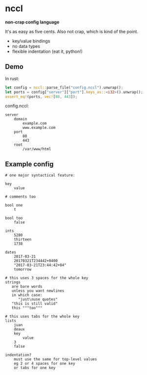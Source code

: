 # nccl

**non-crap config language**

It's as easy as five cents. Also not crap, which is kind of the point.

* key/value bindings
* no data types
* flexible indentation (eat it, python!)

## Demo

In rust:

```rust
let config = nccl::parse_file("config.nccl").unwrap();
let ports = config["server"]["port"].keys_as::<i32>().unwrap();
assert_eq!(ports, vec![80, 443]);
```

config.nccl:

```
server
    domain
        example.com
        www.example.com
    port
        80
        443
    root
        /var/www/html
```

## Example config

```
# one major syntactical feature:

key
    value

# comments too

bool one
    t

bool too
    false

ints
    5280
    thirteen
    1738

dates
    2017-03-21
    20170321T234442+0400
    "2017-03-21T23:44:42+04"
    tomorrow

# this uses 3 spaces for the whole key
strings
   are bare words
   unless you want newlines
   in which case:
      "just\nuse quotes"
   "this is still valid"
   this """too"""

# this uses tabs for the whole key
lists
	juan
	deaux
	key
		value
	3
	false

indentation?
    must use the same for top-level values
    eg 2 or 4 spaces for one key
    or tabs for one key
```

